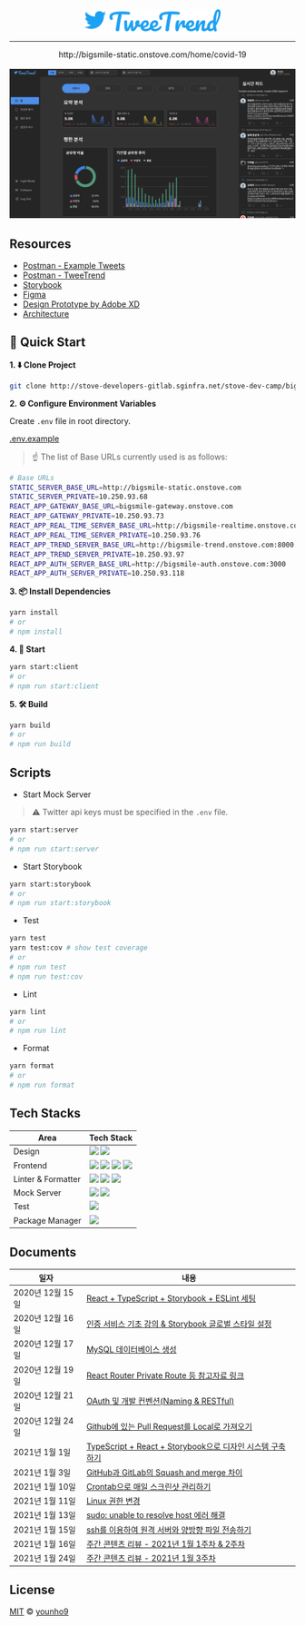 <div align="center">
<a href="http://bigsmile-static.onstove.com/home/covid-19"><img src="docs/images/logo.svg" alt="tweetrend" width="240px"/></a></div>

---

<div align="center"><a >http://bigsmile-static.onstove.com/home/covid-19</a></div>

<br/>

<div align="center"><img alt="tweetrend-home" src="docs/images/screenshot-home-dark.png" width="800px"/></div>

## Resources

- [Postman - Example Tweets](https://documenter.getpostman.com/view/11536347/TW74jQrc)
- [Postman - TweeTrend](https://documenter.getpostman.com/view/11536347/TW74jQra#intro)
- [Storybook](https://younho9.github.io/tweetrend-storybook)
- [Figma](https://www.figma.com/file/3HZ3hzFyIBHORWB6MVqxna/TweetTrend?node-id=34%3A6)
- [Design Prototype by Adobe XD](docs/TweeTrend.xd)
- [Architecture](https://app.cloudcraft.co/view/60e50b09-952e-47a7-be48-29307faa77bd?key=mX3xEz6obXvNNyA3LV1DPw)

## 🏃‍ Quick Start

**1. ⬇️ Clone Project**

```bash
git clone http://stove-developers-gitlab.sginfra.net/stove-dev-camp/bigsmile/tweetrend-frontend.git
```

**2. ⚙️ Configure Environment Variables**

Create `.env` file in root directory.

[.env.example](/.env.example)

> ☝️ The list of Base URLs currently used is as follows:

```bash
# Base URLs
STATIC_SERVER_BASE_URL=http://bigsmile-static.onstove.com
STATIC_SERVER_PRIVATE=10.250.93.68
REACT_APP_GATEWAY_BASE_URL=bigsmile-gateway.onstove.com
REACT_APP_GATEWAY_PRIVATE=10.250.93.73
REACT_APP_REAL_TIME_SERVER_BASE_URL=http://bigsmile-realtime.onstove.com:8000
REACT_APP_REAL_TIME_SERVER_PRIVATE=10.250.93.76
REACT_APP_TREND_SERVER_BASE_URL=http://bigsmile-trend.onstove.com:8000
REACT_APP_TREND_SERVER_PRIVATE=10.250.93.97
REACT_APP_AUTH_SERVER_BASE_URL=http://bigsmile-auth.onstove.com:3000
REACT_APP_AUTH_SERVER_PRIVATE=10.250.93.118
```

**3. 📦 Install Dependencies**

```bash
yarn install
# or
# npm install
```

**4. 🎉 Start**

```bash
yarn start:client
# or
# npm run start:client
```

**5. 🛠 Build**

```bash
yarn build
# or
# npm run build
```

## Scripts

- Start Mock Server

> ⚠️ Twitter api keys must be specified in the `.env` file.

```bash
yarn start:server
# or
# npm run start:server
```

- Start Storybook

```bash
yarn start:storybook
# or
# npm run start:storybook
```

- Test

```bash
yarn test
yarn test:cov # show test coverage
# or
# npm run test
# npm run test:cov
```

- Lint

```bash
yarn lint
# or
# npm run lint
```

- Format

```bash
yarn format
# or
# npm run format
```

## Tech Stacks

| Area               | Tech Stack                                                                                                                                                                                                                                                                                                                                                                                        |
| ------------------ | ------------------------------------------------------------------------------------------------------------------------------------------------------------------------------------------------------------------------------------------------------------------------------------------------------------------------------------------------------------------------------------------------- |
| Design             | ![](https://img.shields.io/badge/Figma-gray?longCache=true&logo=Figma) ![](https://img.shields.io/badge/Adobe_XD-white?color=3E0A33&longCache=true&logo=Adobe)                                                                                                                                                                                                                                    |
| Frontend           | ![](https://img.shields.io/badge/React-blue?longCache=true&logo=React) ![](https://img.shields.io/badge/Typescript-blue?color=007ACC&longCache=true&logo=Typescript&logoColor=white) ![](https://img.shields.io/badge/Styled_Compoenent-black?color=F07F81&longCache=true&logo=styled-components&logoColor=white) ![](https://img.shields.io/badge/Storybook-white?longCache=true&logo=Storybook) |
| Linter & Formatter | ![](https://img.shields.io/badge/Prettier-white?color=1E2B33&longCache=true&logo=Prettier) ![](https://img.shields.io/badge/ESLint-white?color=453ABC&longCache=true&logo=ESlint) ![](https://img.shields.io/badge/🐶_Husky-Green?longCache=true&logo=Husky)                                                                                                                                      |
| Mock Server        | ![](https://img.shields.io/badge/Express-white?color=1E2B33&longCache=true&logo=Express) ![](https://img.shields.io/badge/Twitter_API-white?color=white&longCache=true&logo=twitter)                                                                                                                                                                                                              |
| Test               | ![](https://img.shields.io/badge/jest-white?color=red&longCache=true&logo=jest)                                                                                                                                                                                                                                                                                                                   |
| Package Manager    | ![](https://img.shields.io/badge/yarn-white?color=white&longCache=true&logo=yarn)                                                                                                                                                                                                                                                                                                                 |


## Documents

| 일자             | 내용                                                                                                            |
| ---------------- | --------------------------------------------------------------------------------------------------------------- |
| 2020년 12월 15일 | [React + TypeScript + Storybook + ESLint 세팅](https://til.younho9.dev/log/2020/2020-12-15-201215)              |
| 2020년 12월 16일 | [인증 서비스 기초 강의 & Storybook 글로벌 스타일 설정](https://til.younho9.dev/log/2020/2020-12-16-201216)      |
| 2020년 12월 17일 | [MySQL 데이터베이스 생성](https://til.younho9.dev/log/2020/2020-12-17-201217)                                   |
| 2020년 12월 19일 | [React Router Private Route 등 참고자료 링크](https://til.younho9.dev/log/2020/2020-12-19-201219)               |
| 2020년 12월 21일 | [OAuth 및 개발 컨벤션(Naming & RESTful)](https://til.younho9.dev/log/2020/2020-12-21-201221)                    |
| 2020년 12월 24일 | [Github에 있는 Pull Request를 Local로 가져오기](https://til.younho9.dev/log/2020/2020-12-24-201224)             |
| 2021년 1월 1일   | [TypeScript + React + Storybook으로 디자인 시스템 구축하기](https://til.younho9.dev/log/2021/2021-01-01-210101) |
| 2021년 1월 3일   | [GitHub과 GitLab의 Squash and merge 차이](https://til.younho9.dev/log/2021/2021-01-03-210103)                   |
| 2021년 1월 10일  | [Crontab으로 매일 스크린샷 관리하기](https://til.younho9.dev/log/2021/2021-01-10-210110)                        |
| 2021년 1월 11일  | [Linux 권한 변경](https://til.younho9.dev/log/2021/2021-01-11-210111)                                           |
| 2021년 1월 13일  | [sudo: unable to resolve host 에러 해결](https://til.younho9.dev/log/2021/2021-01-13-210113)                    |
| 2021년 1월 15일  | [ssh를 이용하여 원격 서버와 양방향 파일 전송하기](https://til.younho9.dev/log/2021/2021-01-15-210115)           |
| 2021년 1월 16일  | [주간 콘텐츠 리뷰 - 2021년 1월 1주차 & 2주차](https://younho9.dev/2021-01-1-and-2)                              |
| 2021년 1월 24일  | [주간 콘텐츠 리뷰 - 2021년 1월 3주차](https://younho9.dev/2021-01-3)                                            |

## License

[MIT](/LICENSE) © [younho9](https://github.com/younho9)
